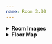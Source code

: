 ```yaml
---
name: Room 3.30
---
```

<details>
  <summary><b>Room Images</b></summary>
  <div style="display: flex; justify-content: space-between;">
    <img src="{{ site.baseurl }}/assets/images/rooms/3_30_a.png" alt="An image of Room 3.30" style="width: 50%;">
    <img src="{{ site.baseurl }}/assets/images/rooms/3_30_b.png" alt="An image of Room 3.30" style="width: 50%;">
  </div>
</details>

<details>
  <summary><b>Floor Map</b></summary>
  <img src="{{ site.baseurl }}/assets/images/rooms/floor_3.png" alt="Floor plan map of Floor 3">
</details>